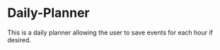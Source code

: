 # Daily-Planner

This is a daily planner allowing the user to save events for each hour if desired.
